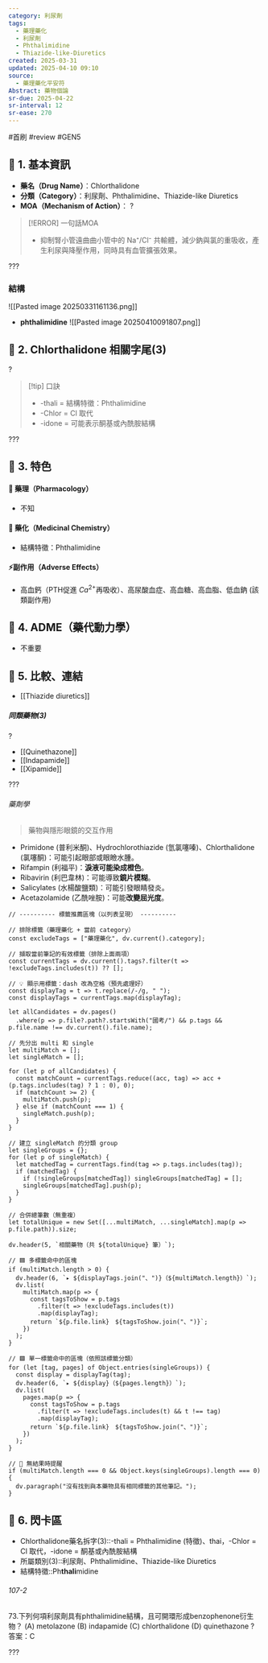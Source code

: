 ```yaml
---
category: 利尿劑
tags:
  - 藥理藥化
  - 利尿劑
  - Phthalimidine
  - Thiazide-like-Diuretics
created: 2025-03-31
updated: 2025-04-10 09:10
source:
  - 藥理藥化平安符
Abstract: 藥物個論
sr-due: 2025-04-22
sr-interval: 12
sr-ease: 270
---
```


#首刷 #review #GEN5


## 🔹 1. 基本資訊
- **藥名（Drug Name）**：Chlorthalidone
- **分類（Category）**：利尿劑、Phthalimidine、Thiazide-like Diuretics
- **MOA（Mechanism of Action）**：
?
> [!ERROR] 一句話MOA
> - 抑制腎小管遠曲曲小管中的 Na⁺/Cl⁻ 共輸體，減少鈉與氯的重吸收，產生利尿與降壓作用，同時具有血管擴張效果。 <!--SR:!2025-04-11,4,270-->

???


### 結構
![[Pasted image 20250331161136.png]]
- **phthalimidine** 
![[Pasted image 20250410091807.png]]

## 🔹 2. Chlorthalidone 相關字尾(3)
?
> [!tip] 口訣
> - -thali = 結構特徵：Phthalimidine
> - -Chlor = Cl 取代
> - -idone = 可能表示酮基或內酰胺結構 <!--SR:!2025-04-11,4,270-->

???


## 🔹 3. 特色
#### 🧪 藥理（Pharmacology）

- 不知


#### 🧬 藥化（Medicinal Chemistry）
- 結構特徵：Phthalimidine



#### ⚡副作用（Adverse Effects）

- 高血鈣（PTH促進 $Ca^{2+}$再吸收）、高尿酸血症、高血糖、高血脂、低血鈉 (該類副作用)


## 🔹 4. ADME（藥代動力學）
 - 不重要
## 🔹 5. 比較、連結

- [[Thiazide diuretics]]

##### 同類藥物(3)
?
- [[Quinethazone]]
- [[Indapamide]]
- [[Xipamide]] <!--SR:!2025-04-11,4,270-->

???

###### 藥劑學
> 藥物與隱形眼鏡的交互作用

- Primidone (普利米酮)、Hydrochlorothiazide (氫氯噻嗪)、Chlorthalidone (氯噻酮)：可能引起眼部或眼瞼水腫。
- Rifampin (利福平)：**淚液可能染成橙色**。
- Ribavirin (利巴韋林)：可能導致**鏡片模糊**。
- Salicylates (水楊酸鹽類)：可能引發眼睛發炎。
- Acetazolamide (乙酰唑胺)：可能**改變屈光度**。

```dataviewjs
// ---------- 標籤推薦區塊（以列表呈現） ----------

// 排除標籤（藥理藥化 + 當前 category）
const excludeTags = ["藥理藥化", dv.current().category];

// 擷取當前筆記的有效標籤（排除上面兩項）
const currentTags = dv.current().tags?.filter(t => !excludeTags.includes(t)) ?? [];

// 💡 顯示用標籤：dash 改為空格（預先處理好）
const displayTag = t => t.replace(/-/g, " ");
const displayTags = currentTags.map(displayTag);

let allCandidates = dv.pages()
  .where(p => p.file?.path?.startsWith("國考/") && p.tags && p.file.name !== dv.current().file.name);

// 先分出 multi 和 single
let multiMatch = [];
let singleMatch = [];

for (let p of allCandidates) {
  const matchCount = currentTags.reduce((acc, tag) => acc + (p.tags.includes(tag) ? 1 : 0), 0);
  if (matchCount >= 2) {
    multiMatch.push(p);
  } else if (matchCount === 1) {
    singleMatch.push(p);
  }
}

// 建立 singleMatch 的分類 group
let singleGroups = {};
for (let p of singleMatch) {
  let matchedTag = currentTags.find(tag => p.tags.includes(tag));
  if (matchedTag) {
    if (!singleGroups[matchedTag]) singleGroups[matchedTag] = [];
    singleGroups[matchedTag].push(p);
  }
}

// 合併總筆數（無重複）
let totalUnique = new Set([...multiMatch, ...singleMatch].map(p => p.file.path)).size;

dv.header(5, `相關藥物（共 ${totalUnique} 筆）`);

// 🟦 多標籤命中的區塊
if (multiMatch.length > 0) {
  dv.header(6, `▸ ${displayTags.join("、")}（${multiMatch.length}）`);
  dv.list(
    multiMatch.map(p => {
      const tagsToShow = p.tags
        .filter(t => !excludeTags.includes(t))
        .map(displayTag);
      return `${p.file.link}　${tagsToShow.join("、")}`;
    })
  );
}

// 🟩 單一標籤命中的區塊（依照該標籤分類）
for (let [tag, pages] of Object.entries(singleGroups)) {
  const display = displayTag(tag);
  dv.header(6, `▸ ${display}（${pages.length}）`);
  dv.list(
    pages.map(p => {
      const tagsToShow = p.tags
        .filter(t => !excludeTags.includes(t) && t !== tag)
        .map(displayTag);
      return `${p.file.link}　${tagsToShow.join("、")}`;
    })
  );
}

// 🔕 無結果時提醒
if (multiMatch.length === 0 && Object.keys(singleGroups).length === 0) {
  dv.paragraph("沒有找到與本藥物具有相同標籤的其他筆記。");
}

```



## 🔹 6. 閃卡區

- Chlorthalidone藥名拆字(3)::-thali = Phthalimidine (特徵)、thai，-Chlor = Cl 取代，-idone = 酮基或內酰胺結構 <!--SR:!2025-04-16,6,250-->
- 所屬類別(3)::利尿劑、Phthalimidine、Thiazide-like Diuretics <!--SR:!2025-04-13,3,250-->
- 結構特徵::Ph**thali**midine <!--SR:!2025-04-13,3,250-->

###### 107-2
73.下列何項利尿劑具有phthalimidine結構，且可開環形成benzophenone衍生物？
(A) metolazone
(B) indapamide
(C) chlorthalidone
(D) quinethazone
?
答案：C <!--SR:!2025-04-13,3,268-->

???